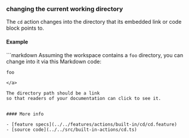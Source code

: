 ### changing the current working directory

The `cd` action changes into the directory
that its embedded link or code block points to.

#### Example

<a textrun="run-markdown-in-textrun">
```markdown
Assuming the workspace contains a <code textrun="create-directory">foo</code> directory,
you can change into it via this Markdown code:

<code textrun="cd">foo</code>

```
</a>

The directory path should be a link
so that readers of your documentation can click to see it.


#### More info

- [feature specs](../../features/actions/built-in/cd/cd.feature)
- [source code](../../src/built-in-actions/cd.ts)
```
